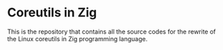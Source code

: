 # Coreutils in Zig

This is the repository that contains all the source codes for the rewrite of the Linux coreutils in Zig programming language.
